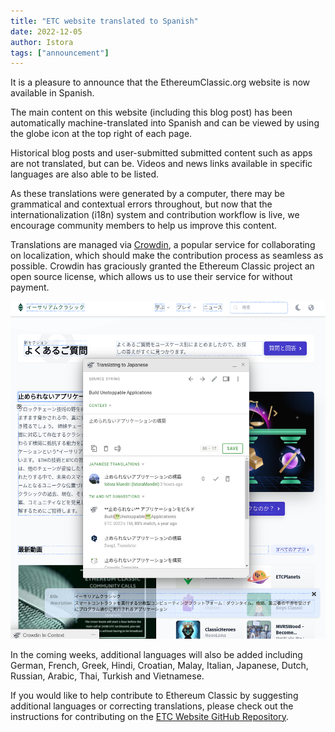 ```yaml
---
title: "ETC website translated to Spanish"
date: 2022-12-05
author: Istora
tags: ["announcement"]
---
```


It is a pleasure to announce that the EthereumClassic.org website is now available in Spanish.

The main content on this website (including this blog post) has been automatically machine-translated into Spanish and can be viewed by using the globe icon at the top right of each page. 

Historical blog posts and user-submitted submitted content such as apps are not translated, but can be. Videos and news links available in specific languages are also able to be listed.

As these translations were generated by a computer, there may be grammatical and contextual errors throughout, but now that the internationalization (i18n) system and contribution workflow is live, we encourage community members to help us improve this content.

Translations are managed via [Crowdin](https://crowdin.com), a popular service for collaborating on localization, which should make the contribution process as seamless as possible. Crowdin has graciously granted the Ethereum Classic project an open source license, which allows us to use their service for without payment.

![Screenshot of Crowdin Inline Editor](./crowdin.png)

In the coming weeks, additional languages will also be added including German, French, Greek, Hindi, Croatian, Malay, Italian, Japanese, Dutch, Russian, Arabic, Thai, Turkish and Vietnamese. 

If you would like to help contribute to Ethereum Classic by suggesting additional languages or correcting translations, please check out the instructions for contributing on the [ETC Website GitHub Repository](https://github.com/ethereumclassic/ethereumclassic.github.io).